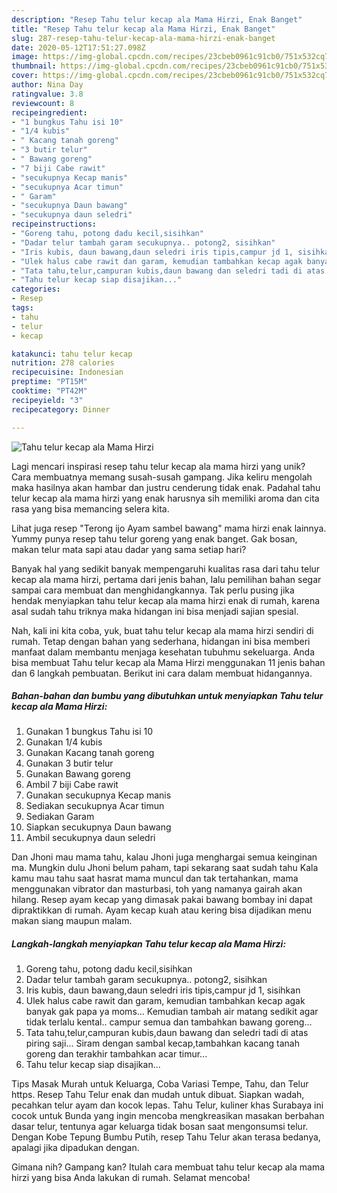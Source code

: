 ```yaml
---
description: "Resep Tahu telur kecap ala Mama Hirzi, Enak Banget"
title: "Resep Tahu telur kecap ala Mama Hirzi, Enak Banget"
slug: 287-resep-tahu-telur-kecap-ala-mama-hirzi-enak-banget
date: 2020-05-12T17:51:27.098Z
image: https://img-global.cpcdn.com/recipes/23cbeb0961c91cb0/751x532cq70/tahu-telur-kecap-ala-mama-hirzi-foto-resep-utama.jpg
thumbnail: https://img-global.cpcdn.com/recipes/23cbeb0961c91cb0/751x532cq70/tahu-telur-kecap-ala-mama-hirzi-foto-resep-utama.jpg
cover: https://img-global.cpcdn.com/recipes/23cbeb0961c91cb0/751x532cq70/tahu-telur-kecap-ala-mama-hirzi-foto-resep-utama.jpg
author: Nina Day
ratingvalue: 3.8
reviewcount: 8
recipeingredient:
- "1 bungkus Tahu isi 10"
- "1/4 kubis"
- " Kacang tanah goreng"
- "3 butir telur"
- " Bawang goreng"
- "7 biji Cabe rawit"
- "secukupnya Kecap manis"
- "secukupnya Acar timun"
- " Garam"
- "secukupnya Daun bawang"
- "secukupnya daun seledri"
recipeinstructions:
- "Goreng tahu, potong dadu kecil,sisihkan"
- "Dadar telur tambah garam secukupnya.. potong2, sisihkan"
- "Iris kubis, daun bawang,daun seledri iris tipis,campur jd 1, sisihkan"
- "Ulek halus cabe rawit dan garam, kemudian tambahkan kecap agak banyak gak papa ya moms... Kemudian tambah air matang sedikit agar tidak terlalu kental.. campur semua dan tambahkan bawang goreng..."
- "Tata tahu,telur,campuran kubis,daun bawang dan seledri tadi di atas piring saji... Siram dengan sambal kecap,tambahkan kacang tanah goreng dan terakhir tambahkan acar timur..."
- "Tahu telur kecap siap disajikan..."
categories:
- Resep
tags:
- tahu
- telur
- kecap

katakunci: tahu telur kecap 
nutrition: 278 calories
recipecuisine: Indonesian
preptime: "PT15M"
cooktime: "PT42M"
recipeyield: "3"
recipecategory: Dinner

---
```



![Tahu telur kecap ala Mama Hirzi](https://img-global.cpcdn.com/recipes/23cbeb0961c91cb0/751x532cq70/tahu-telur-kecap-ala-mama-hirzi-foto-resep-utama.jpg)

Lagi mencari inspirasi resep tahu telur kecap ala mama hirzi yang unik? Cara membuatnya memang susah-susah gampang. Jika keliru mengolah maka hasilnya akan hambar dan justru cenderung tidak enak. Padahal tahu telur kecap ala mama hirzi yang enak harusnya sih memiliki aroma dan cita rasa yang bisa memancing selera kita.

Lihat juga resep &#34;Terong ijo Ayam sambel bawang&#34; mama hirzi enak lainnya. Yummy punya resep tahu telur goreng yang enak banget. Gak bosan, makan telur mata sapi atau dadar yang sama setiap hari?

Banyak hal yang sedikit banyak mempengaruhi kualitas rasa dari tahu telur kecap ala mama hirzi, pertama dari jenis bahan, lalu pemilihan bahan segar sampai cara membuat dan menghidangkannya. Tak perlu pusing jika hendak menyiapkan tahu telur kecap ala mama hirzi enak di rumah, karena asal sudah tahu triknya maka hidangan ini bisa menjadi sajian spesial.


Nah, kali ini kita coba, yuk, buat tahu telur kecap ala mama hirzi sendiri di rumah. Tetap dengan bahan yang sederhana, hidangan ini bisa memberi manfaat dalam membantu menjaga kesehatan tubuhmu sekeluarga. Anda bisa membuat Tahu telur kecap ala Mama Hirzi menggunakan 11 jenis bahan dan 6 langkah pembuatan. Berikut ini cara dalam membuat hidangannya.

<!--inarticleads1-->

##### Bahan-bahan dan bumbu yang dibutuhkan untuk menyiapkan Tahu telur kecap ala Mama Hirzi:

1. Gunakan 1 bungkus Tahu isi 10
1. Gunakan 1/4 kubis
1. Gunakan  Kacang tanah goreng
1. Gunakan 3 butir telur
1. Gunakan  Bawang goreng
1. Ambil 7 biji Cabe rawit
1. Gunakan secukupnya Kecap manis
1. Sediakan secukupnya Acar timun
1. Sediakan  Garam
1. Siapkan secukupnya Daun bawang
1. Ambil secukupnya daun seledri


Dan Jhoni mau mama tahu, kalau Jhoni juga menghargai semua keinginan ma. Mungkin dulu Jhoni belum paham, tapi sekarang saat sudah tahu Kala kamu mau tahu saat hasrat mama muncul dan tak tertahankan, mama menggunakan vibrator dan masturbasi, toh yang namanya gairah akan hilang. Resep ayam kecap yang dimasak pakai bawang bombay ini dapat dipraktikkan di rumah. Ayam kecap kuah atau kering bisa dijadikan menu makan siang maupun malam. 

<!--inarticleads2-->

##### Langkah-langkah menyiapkan Tahu telur kecap ala Mama Hirzi:

1. Goreng tahu, potong dadu kecil,sisihkan
1. Dadar telur tambah garam secukupnya.. potong2, sisihkan
1. Iris kubis, daun bawang,daun seledri iris tipis,campur jd 1, sisihkan
1. Ulek halus cabe rawit dan garam, kemudian tambahkan kecap agak banyak gak papa ya moms... Kemudian tambah air matang sedikit agar tidak terlalu kental.. campur semua dan tambahkan bawang goreng...
1. Tata tahu,telur,campuran kubis,daun bawang dan seledri tadi di atas piring saji... Siram dengan sambal kecap,tambahkan kacang tanah goreng dan terakhir tambahkan acar timur...
1. Tahu telur kecap siap disajikan...


Tips Masak Murah untuk Keluarga, Coba Variasi Tempe, Tahu, dan Telur https. Resep Tahu Telur enak dan mudah untuk dibuat. Siapkan wadah, pecahkan telur ayam dan kocok lepas. Tahu Telur, kuliner khas Surabaya ini cocok untuk Bunda yang ingin mencoba mengkreasikan masakan berbahan dasar telur, tentunya agar keluarga tidak bosan saat mengonsumsi telur. Dengan Kobe Tepung Bumbu Putih, resep Tahu Telur akan terasa bedanya, apalagi jika dipadukan dengan. 

Gimana nih? Gampang kan? Itulah cara membuat tahu telur kecap ala mama hirzi yang bisa Anda lakukan di rumah. Selamat mencoba!

